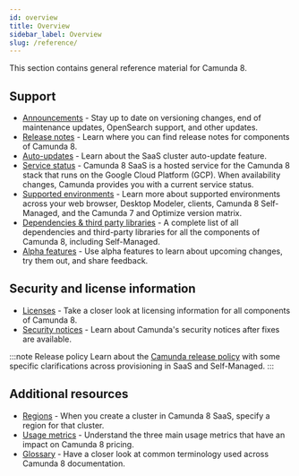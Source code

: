 ```yaml
---
id: overview
title: Overview
sidebar_label: Overview
slug: /reference/
---
```


This section contains general reference material for Camunda 8.

## Support

- [Announcements](announcements.md) - Stay up to date on versioning changes, end of maintenance updates, OpenSearch support, and other updates.
- [Release notes](/reference/announcements-release-notes/870/870-release-notes.md) - Learn where you can find release notes for components of Camunda 8.
- [Auto-updates](auto-updates.md) - Learn about the SaaS cluster auto-update feature.
- [Service status](status.md) - Camunda 8 SaaS is a hosted service for the Camunda 8 stack that runs on the Google Cloud Platform (GCP). When availability changes, Camunda provides you with a current service status.
- [Supported environments](supported-environments.md) - Learn more about supported environments across your web browser, Desktop Modeler, clients, Camunda 8 Self-Managed, and the Camunda 7 and Optimize version matrix.
- [Dependencies & third party libraries](dependencies.md) - A complete list of all dependencies and third-party libraries for all the components of Camunda 8, including Self-Managed.
- [Alpha features](/components/early-access/alpha/alpha-features.md) - Use alpha features to learn about upcoming changes, try them out, and share feedback.

## Security and license information

- [Licenses](licenses.md) - Take a closer look at licensing information for all components of Camunda 8.
- [Security notices](notices.md) - Learn about Camunda's security notices after fixes are available.

:::note Release policy
Learn about the [Camunda release policy](/reference/announcements-release-notes/release-policy.md) with some specific clarifications across provisioning in SaaS and Self-Managed.
:::

## Additional resources

- [Regions](regions.md) - When you create a cluster in Camunda 8 SaaS, specify a region for that cluster.
- [Usage metrics](usage-metrics.md) - Understand the three main usage metrics that have an impact on Camunda 8 pricing.
- [Glossary](glossary.md) - Have a closer look at common terminology used across Camunda 8 documentation.
